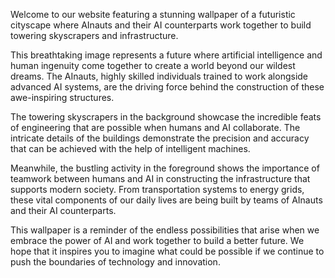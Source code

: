 <!--
Write me content for website with wallpaper "A futuristic cityscape where AInauts and their AI counterparts work together to build towering skyscrapers and infrastructure."
-->

<!--font:Poppins-->

Welcome to our website featuring a stunning wallpaper of a futuristic cityscape where AInauts and their AI counterparts work together to build towering skyscrapers and infrastructure.

This breathtaking image represents a future where artificial intelligence and human ingenuity come together to create a world beyond our wildest dreams. The AInauts, highly skilled individuals trained to work alongside advanced AI systems, are the driving force behind the construction of these awe-inspiring structures.

The towering skyscrapers in the background showcase the incredible feats of engineering that are possible when humans and AI collaborate. The intricate details of the buildings demonstrate the precision and accuracy that can be achieved with the help of intelligent machines.

Meanwhile, the bustling activity in the foreground shows the importance of teamwork between humans and AI in constructing the infrastructure that supports modern society. From transportation systems to energy grids, these vital components of our daily lives are being built by teams of AInauts and their AI counterparts.

This wallpaper is a reminder of the endless possibilities that arise when we embrace the power of AI and work together to build a better future. We hope that it inspires you to imagine what could be possible if we continue to push the boundaries of technology and innovation.
